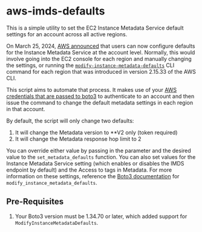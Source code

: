 # aws-imds-defaults

This is a simple utility to set the EC2 Instance Metadata Service default settings for an account across all active regions. 

On March 25, 2024, [AWS announced](https://aws.amazon.com/about-aws/whats-new/2024/03/set-imdsv2-default-new-instance-launches/) that users can now configure defaults for the Instance Metadata Service at the account level. Normally, this would involve going into the EC2 console for each region and manually changing the settings, or running the [`modify-instance-metadata-defaults`](https://docs.aws.amazon.com/cli/latest/reference/ec2/modify-instance-metadata-defaults.html) CLI command for each region that was introduced in version 2.15.33 of the AWS CLI. 

This script aims to automate that process. It makes use of your [AWS credentials that are passed to boto3](https://boto3.amazonaws.com/v1/documentation/api/latest/guide/credentials.html) to authenticate to an account and then issue the command to change the default metadata settings in each region in that account. 

By default, the script will only change two defaults:

1. It will change the Metadata version to **V2 only (token required)
2. It will change the Metadata response hop limit to 2

You can override either value by passing in the parameter and the desired value to the `set_metadata_defaults` function. You can also set values for the Instance Metadata Service setting (which enables or disables the IMDS endpoint by default) and the Access to tags in Metadata. For more information on these settings, reference the [Boto3 documentation](https://boto3.amazonaws.com/v1/documentation/api/latest/reference/services/ec2/client/modify_instance_metadata_defaults.html) for `modify_instance_metadata_defaults`. 


## Pre-Requisites
1. Your Boto3 version must be 1.34.70 or later, which added support for `ModifyInstanceMetadataDefaults`.